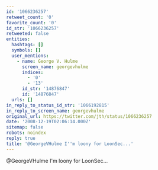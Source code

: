 ```yaml
---
id: '1066236257'
retweet_count: '0'
favorite_count: '0'
id_str: '1066236257'
retweeted: false
entities:
  hashtags: []
  symbols: []
  user_mentions:
    - name: George V. Hulme
      screen_name: georgevhulme
      indices:
        - '0'
        - '13'
      id_str: '14876847'
      id: '14876847'
  urls: []
in_reply_to_status_id_str: '1066192815'
in_reply_to_screen_name: georgevhulme
original_url: https://twitter.com/jth/status/1066236257
date: '2008-12-19T02:06:14.000Z'
sitemap: false
robots: noindex
reply: true
title: '@GeorgeVHulme I''m loony for LoonSec...'
---
```


@GeorgeVHulme I'm loony for LoonSec...